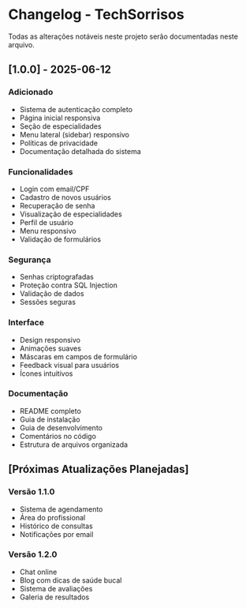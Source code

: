 # Changelog - TechSorrisos

Todas as alterações notáveis neste projeto serão documentadas neste arquivo.

## [1.0.0] - 2025-06-12

### Adicionado

- Sistema de autenticação completo
- Página inicial responsiva
- Seção de especialidades
- Menu lateral (sidebar) responsivo
- Políticas de privacidade
- Documentação detalhada do sistema

### Funcionalidades

- Login com email/CPF
- Cadastro de novos usuários
- Recuperação de senha
- Visualização de especialidades
- Perfil de usuário
- Menu responsivo
- Validação de formulários

### Segurança

- Senhas criptografadas
- Proteção contra SQL Injection
- Validação de dados
- Sessões seguras

### Interface

- Design responsivo
- Animações suaves
- Máscaras em campos de formulário
- Feedback visual para usuários
- Ícones intuitivos

### Documentação

- README completo
- Guia de instalação
- Guia de desenvolvimento
- Comentários no código
- Estrutura de arquivos organizada

## [Próximas Atualizações Planejadas]

### Versão 1.1.0

- Sistema de agendamento
- Área do profissional
- Histórico de consultas
- Notificações por email

### Versão 1.2.0

- Chat online
- Blog com dicas de saúde bucal
- Sistema de avaliações
- Galeria de resultados
